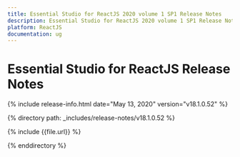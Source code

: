 ```yaml
---
title: Essential Studio for ReactJS 2020 volume 1 SP1 Release Notes  
description: Essential Studio for ReactJS 2020 volume 1 SP1 Release Notes  
platform: ReactJS
documentation: ug
---
```


# Essential Studio for ReactJS  Release Notes  

{% include release-info.html date="May 13, 2020"  version="v18.1.0.52" %} 


{% directory path: _includes/release-notes/v18.1.0.52 %}

{% include {{file.url}} %}

{% enddirectory %}